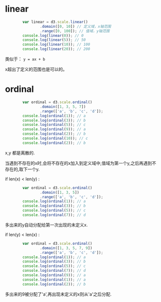 # linear

```js
        var linear = d3.scale.linear()
                .domain([0, 10]) // 定义域，x轴范围
                .range([0, 100]); // 值域，y轴范围
        console.log(linear(0)); // 0
        console.log(linear(5)); // 50
        console.log(linear(10)); // 100
        console.log(linear(20)); // 200
```

类似于： `y = ax + b`

x超出了定义的范围也是可以的。

# ordinal

```js
        var ordinal = d3.scale.ordinal()
                .domain([1, 3, 5, 7])
                .range(['a', 'b', 'c', 'd']);
        console.log(ordinal(1)); // a
        console.log(ordinal(3)); // b
        console.log(ordinal(5)); // c
        console.log(ordinal(9)); // a
        console.log(ordinal(2)); // b
        console.log(ordinal(10)); // c
        console.log(ordinal(2)); // b
```

x,y 都是离散的.

当遇到不存在的x时,会将不存在的x加入到定义域中,值域为第一个y,之后再遇到不存在的,取下一个y.

if len(x) < len(y) :

```js
        var ordinal = d3.scale.ordinal()
                .domain([1, 3, 5])
                .range(['a', 'b', 'c', 'd']);
        console.log(ordinal(1)); // a
        console.log(ordinal(3)); // b
        console.log(ordinal(5)); // c
        console.log(ordinal(7)); // d
```

多出来的y自动分配给第一次出现的未定义x.

if len(y) < len(x) :

```js
        var ordinal = d3.scale.ordinal()
                .domain([1, 3, 5, 7, 9])
                .range(['a', 'b', 'c', 'd']);
        console.log(ordinal(1)); // a
        console.log(ordinal(3)); // b
        console.log(ordinal(5)); // c
        console.log(ordinal(7)); // d
        console.log(ordinal(9)); // a
        console.log(ordinal(1)); // a
        console.log(ordinal(2)); // b
```

多出来的9被分配了'a',再出现未定义的x则从'a'之后分配.